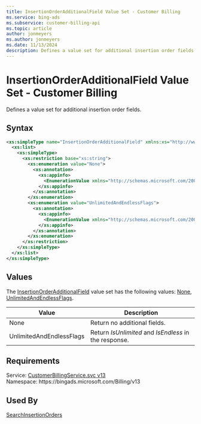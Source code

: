 ```yaml
---
title: InsertionOrderAdditionalField Value Set - Customer Billing
ms.service: bing-ads
ms.subservice: customer-billing-api
ms.topic: article
author: jonmeyers
ms.author: jonmeyers
ms.date: 11/13/2024
description: Defines a value set for additional insertion order fields.
---
```

# InsertionOrderAdditionalField Value Set - Customer Billing
Defines a value set for additional insertion order fields.

## Syntax
```xml
<xs:simpleType name="InsertionOrderAdditionalField" xmlns:xs="http://www.w3.org/2001/XMLSchema">
  <xs:list>
    <xs:simpleType>
      <xs:restriction base="xs:string">
        <xs:enumeration value="None">
          <xs:annotation>
            <xs:appinfo>
              <EnumerationValue xmlns="http://schemas.microsoft.com/2003/10/Serialization/">0</EnumerationValue>
            </xs:appinfo>
          </xs:annotation>
        </xs:enumeration>
        <xs:enumeration value="UnlimitedAndEndlessFlags">
          <xs:annotation>
            <xs:appinfo>
              <EnumerationValue xmlns="http://schemas.microsoft.com/2003/10/Serialization/">1</EnumerationValue>
            </xs:appinfo>
          </xs:annotation>
        </xs:enumeration>
      </xs:restriction>
    </xs:simpleType>
  </xs:list>
</xs:simpleType>
```

## <a name="values"></a>Values

The [InsertionOrderAdditionalField](insertionorderadditionalfield.md) value set has the following values: [None](#none), [UnlimitedAndEndlessFlags](#unlimitedandendlessflags).

|Value|Description|
|-----------|---------------|
|<a name="none"></a>None|Return no additional fields.|
|<a name="unlimitedandendlessflags"></a>UnlimitedAndEndlessFlags|Return *IsUnlimited* and *IsEndless* in the response.|

## Requirements
Service: [CustomerBillingService.svc v13](https://clientcenter.api.bingads.microsoft.com/Api/Billing/v13/CustomerBillingService.svc)  
Namespace: https\://bingads.microsoft.com/Billing/v13  

## Used By
[SearchInsertionOrders](searchinsertionorders.md)  
